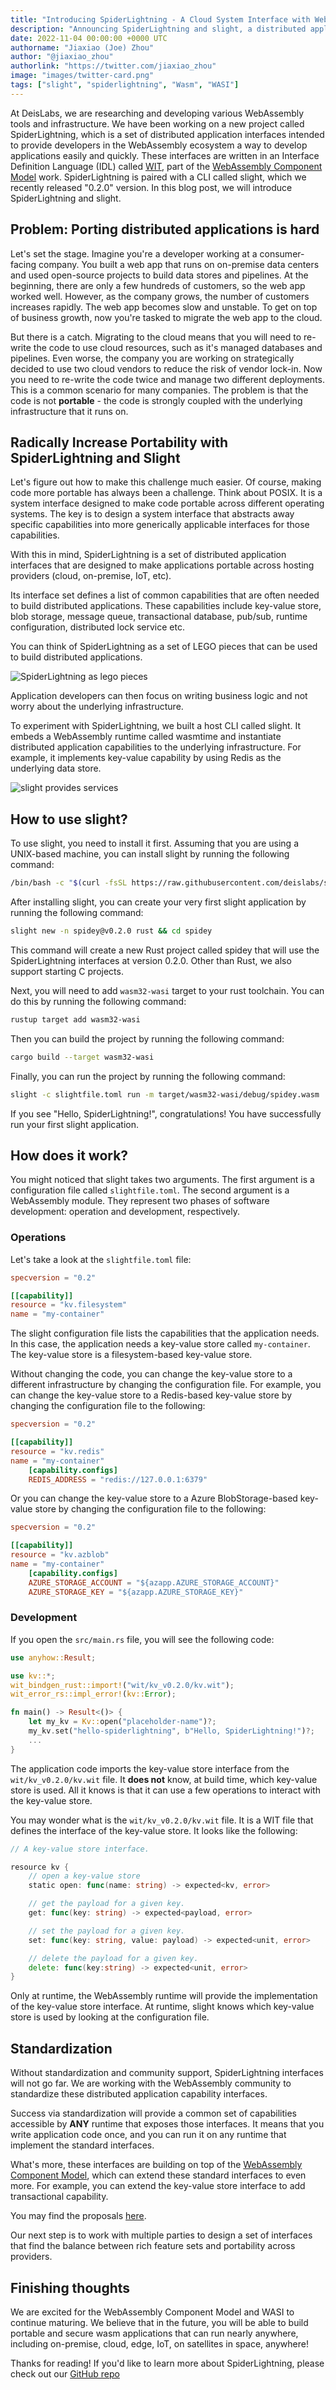 ```yaml
---
title: "Introducing SpiderLightning - A Cloud System Interface with WebAssembly"
description: "Announcing SpiderLightning and slight, a distributed application runtime for Wasm featuring portable application building blocks."
date: 2022-11-04 00:00:00 +0000 UTC
authorname: "Jiaxiao (Joe) Zhou"
author: "@jiaxiao_zhou"
authorlink: "https://twitter.com/jiaxiao_zhou"
image: "images/twitter-card.png"
tags: ["slight", "spiderlightning", "Wasm", "WASI"]
---
```


At DeisLabs, we are researching and developing various WebAssembly tools and infrastructure. We have been working on a new project called SpiderLightning, which is a set of distributed application interfaces intended to provide developers in the WebAssembly ecosystem a way to develop applications easily and quickly. These interfaces are written in an Interface Definition Language (IDL) called [WIT](https://github.com/WebAssembly/component-model/blob/main/design/mvp/WIT.md), part of the [WebAssembly Component Model](https://github.com/WebAssembly/component-model) work. SpiderLightning is paired with a CLI called slight, which we recently released "0.2.0" version. In this blog post, we will introduce SpiderLightning and slight.

## Problem: Porting distributed applications is hard

Let's set the stage. Imagine you're a developer working at a consumer-facing company. You built a web app that runs on on-premise data centers and used open-source projects to build data stores and pipelines. At the beginning, there are only a few hundreds of customers, so the web app worked well. However, as the company grows, the number of customers increases rapidly. The web app becomes slow and unstable. To get on top of business growth, now you're tasked to migrate the web app to the cloud.

But there is a catch. Migrating to the cloud means that you will need to re-write the code to use cloud resources, such as it's managed databases and pipelines. Even worse, the company you are working on strategically decided to use two cloud vendors to reduce the risk of vendor lock-in. Now you need to re-write the code twice and manage two different deployments. This is a common scenario for many companies. The problem is that the code is not **portable** - the code is strongly coupled with the underlying infrastructure that it runs on.

## Radically Increase Portability with SpiderLightning and Slight

Let's figure out how to make this challenge much easier. Of course, making code more portable has always been a challenge. Think about POSIX. It is a system interface designed to make code portable across different operating systems. The key is to design a system interface that abstracts away specific capabilities into more generically applicable interfaces for those capabilities.

With this in mind, SpiderLightning is a set of distributed application interfaces that are designed to make applications portable across hosting providers (cloud, on-premise, IoT, etc).

Its interface set defines a list of common capabilities that are often needed to build distributed applications. These capabilities include key-value store, blob storage, message queue, transactional database, pub/sub, runtime configuration, distributed lock service etc.

You can think of SpiderLightning as a set of LEGO pieces that can be used to build distributed applications.

![SpiderLightning as lego pieces](/images/spiderlightning/spiderlightning-capabilities.png)

Application developers can then focus on writing business logic and not worry about the underlying infrastructure.

To experiment with SpiderLightning, we built a host CLI called slight. It embeds a WebAssembly runtime called wasmtime and instantiate distributed application capabilities to the underlying infrastructure. For example, it implements key-value capability by using Redis as the underlying data store.

![slight provides services](/images/spiderlightning/slight-services.png)

## How to use slight?

To use slight, you need to install it first. Assuming that you are using a UNIX-based machine, you can install slight by running the following command:

```bash
/bin/bash -c "$(curl -fsSL https://raw.githubusercontent.com/deislabs/spiderlightning/main/install.sh)"
```

After installing slight, you can create your very first slight application by running the following command:

```bash
slight new -n spidey@v0.2.0 rust && cd spidey
```

This command will create a new Rust project called spidey that will use the SpiderLightning interfaces at version 0.2.0. Other than Rust, we also support starting C projects.

Next, you will need to add `wasm32-wasi` target to your rust toolchain. You can do this by running the following command:

```bash
rustup target add wasm32-wasi
```

Then you can build the project by running the following command:

```bash
cargo build --target wasm32-wasi
```

Finally, you can run the project by running the following command:

```bash
slight -c slightfile.toml run -m target/wasm32-wasi/debug/spidey.wasm
```

If you see "Hello, SpiderLightning!", congratulations! You have successfully run your first slight application.

## How does it work?

You might noticed that slight takes two arguments. The first argument is a configuration file called `slightfile.toml`. The second argument is a WebAssembly module. They represent two phases of software development: operation and development, respectively.

### Operations
Let's take a look at the `slightfile.toml` file:

```toml
specversion = "0.2"

[[capability]]
resource = "kv.filesystem"
name = "my-container"
```

The slight configuration file lists the capabilities that the application needs. In this case, the application needs a key-value store called `my-container`. The key-value store is a filesystem-based key-value store.

Without changing the code, you can change the key-value store to a different infrastructure by changing the configuration file. For example, you can change the key-value store to a Redis-based key-value store by changing the configuration file to the following:

```toml
specversion = "0.2"

[[capability]]
resource = "kv.redis"
name = "my-container"
    [capability.configs]
    REDIS_ADDRESS = "redis://127.0.0.1:6379"
```

Or you can change the key-value store to a Azure BlobStorage-based key-value store by changing the configuration file to the following:

```toml
specversion = "0.2"

[[capability]]
resource = "kv.azblob"
name = "my-container"
    [capability.configs]
    AZURE_STORAGE_ACCOUNT = "${azapp.AZURE_STORAGE_ACCOUNT}"
    AZURE_STORAGE_KEY = "${azapp.AZURE_STORAGE_KEY}"
```

### Development

If you open the `src/main.rs` file, you will see the following code:

```rust
use anyhow::Result;

use kv::*;
wit_bindgen_rust::import!("wit/kv_v0.2.0/kv.wit");
wit_error_rs::impl_error!(kv::Error);

fn main() -> Result<()> {
    let my_kv = Kv::open("placeholder-name")?;
    my_kv.set("hello-spiderlightning", b"Hello, SpiderLightning!")?;
    ...
}
```

The application code imports the key-value store interface from the `wit/kv_v0.2.0/kv.wit` file. It **does not** know, at build time, which key-value store is used. All it knows is that it can use a few operations to interact with the key-value store.

You may wonder what is the `wit/kv_v0.2.0/kv.wit` file. It is a WIT file that defines the interface of the key-value store. It looks like the following:

```go
// A key-value store interface.

resource kv {
	// open a key-value store
	static open: func(name: string) -> expected<kv, error>

	// get the payload for a given key.
	get: func(key: string) -> expected<payload, error> 

	// set the payload for a given key.
	set: func(key: string, value: payload) -> expected<unit, error>

	// delete the payload for a given key.
	delete: func(key:string) -> expected<unit, error>
}
```

Only at runtime, the WebAssembly runtime will provide the implementation of the key-value store interface. At runtime, slight knows which key-value store is used by looking at the configuration file.

## Standardization

Without standardization and community support, SpiderLightning interfaces will not go far. We are working with the WebAssembly community to standardize these distributed application capability interfaces.

Success via standardization will provide a common set of capabilities accessible by **ANY** runtime that exposes those interfaces. It means that you write application code once, and you can run it on any runtime that implement the standard interfaces.

What's more, these interfaces are building on top of the [WebAssembly Component Model](https://github.com/WebAssembly/component-model), which can extend these standard interfaces to even more. For example, you can extend the key-value store interface to add transactional capability.

You may find the proposals [here](https://github.com/WebAssembly/WASI/blob/main/Proposals.md).

Our next step is to work with multiple parties to design a set of interfaces that find the balance between rich feature sets and portability across providers.

## Finishing thoughts

We are excited for the WebAssembly Component Model and WASI to continue maturing. We believe that in the future, you will be able to build portable and secure wasm applications that can run nearly anywhere, including on-premise, cloud, edge, IoT, on satellites in space, anywhere!

Thanks for reading! If you'd like to learn more about SpiderLightning, please check out our [GitHub repo](https://github.com/deislabs/spiderlightning)
